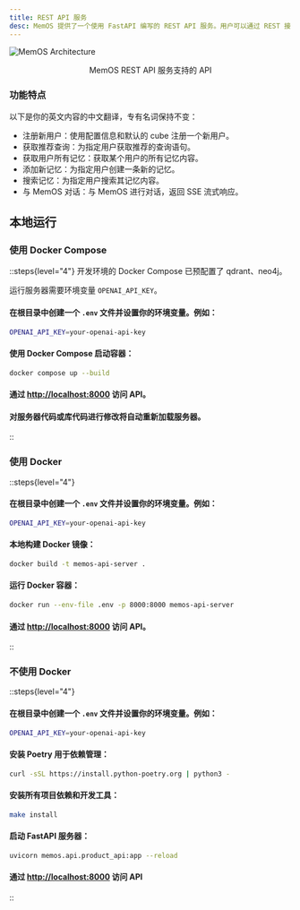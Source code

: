```yaml
---
title: REST API 服务
desc: MemOS 提供了一个使用 FastAPI 编写的 REST API 服务。用户可以通过 REST 接口执行所有操作。
---
```


![MemOS Architecture](https://statics.memtensor.com.cn/memos/openapi.png)
<div style="text-align: center; margin-top: 10px">MemOS REST API 服务支持的 API</div>  

### 功能特点
以下是你的英文内容的中文翻译，专有名词保持不变：

- 注册新用户：使用配置信息和默认的 cube 注册一个新用户。
- 获取推荐查询：为指定用户获取推荐的查询语句。
- 获取用户所有记忆：获取某个用户的所有记忆内容。
- 添加新记忆：为指定用户创建一条新的记忆。
- 搜索记忆：为指定用户搜索其记忆内容。
- 与 MemOS 对话：与 MemOS 进行对话，返回 SSE 流式响应。


## 本地运行

### 使用 Docker Compose
::steps{level="4"}
开发环境的 Docker Compose 已预配置了 qdrant、neo4j。

运行服务器需要环境变量 `OPENAI_API_KEY`。

#### 在根目录中创建一个 `.env` 文件并设置你的环境变量。例如：

```bash
OPENAI_API_KEY=your-openai-api-key  
```

#### 使用 Docker Compose 启动容器：

```bash
docker compose up --build  
```

#### 通过 [http://localhost:8000](http://localhost:8000) 访问 API。

#### 对服务器代码或库代码进行修改将自动重新加载服务器。

::

### 使用 Docker
::steps{level="4"}
#### 在根目录中创建一个 `.env` 文件并设置你的环境变量。例如：

```bash
OPENAI_API_KEY=your-openai-api-key  
```

#### 本地构建 Docker 镜像：

```bash
docker build -t memos-api-server .  
```

#### 运行 Docker 容器：

```bash
docker run --env-file .env -p 8000:8000 memos-api-server
```

#### 通过 [http://localhost:8000](http://localhost:8000) 访问 API。

::

### 不使用 Docker
::steps{level="4"}
#### 在根目录中创建一个 `.env` 文件并设置你的环境变量。例如：

```bash
OPENAI_API_KEY=your-openai-api-key  
```

#### 安装 Poetry 用于依赖管理：

```bash
curl -sSL https://install.python-poetry.org | python3 -  
```

#### 安装所有项目依赖和开发工具：

```bash
make install  
```

#### 启动 FastAPI 服务器：

```bash
uvicorn memos.api.product_api:app --reload  
```

#### 通过 [http://localhost:8000](http://localhost:8000) 访问 API

::
